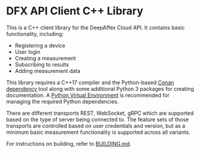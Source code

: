# DFX API Client C++ Library

This is a C++ client library for the DeepAffex Cloud API. It contains basic
functionality, including:

* Registering a device
* User login
* Creating a measurement
* Subscribing to results
* Adding measurement data

This library requires a C++17 compiler and the Python-based
[Conan dependency](https://conan.io) tool along with some additional Python 3
packages for creating documentation. A
[Python Virtual Environment](https://packaging.python.org/guides/installing-using-pip-and-virtual-environments)
is recommended for managing the required Python dependencies.

There are different transports REST, WebSocket, gRPC which are supported based
on the type of server being connected to. The feature sets of those transports
are controlled based on user credentials and version, but as a minimum basic
measurement functionality is supported across all variants.

For instructions on building, refer to [BUILDING.md](BUILDING.md).
